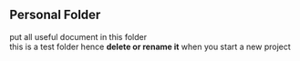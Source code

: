 ## Personal Folder

put all useful document in this folder <br>
this is a test folder hence **delete or rename it** when you start a new project